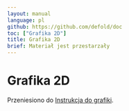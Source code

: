 ```yaml
---
layout: manual
language: pl
github: https://github.com/defold/doc
toc: ["Grafika 2D"]
title: Grafika 2D
brief: Materiał jest przestarzały
---
```


# Grafika 2D

Przeniesiono do [Instrukcja do grafiki](/manuals/graphics).

